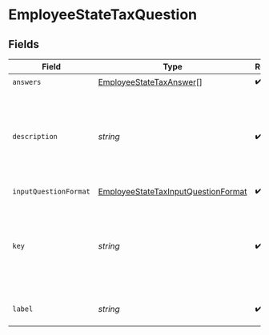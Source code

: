 # EmployeeStateTaxQuestion


## Fields

| Field                                                                                             | Type                                                                                              | Required                                                                                          | Description                                                                                       |
| ------------------------------------------------------------------------------------------------- | ------------------------------------------------------------------------------------------------- | ------------------------------------------------------------------------------------------------- | ------------------------------------------------------------------------------------------------- |
| `answers`                                                                                         | [EmployeeStateTaxAnswer](../../models/shared/employeestatetaxanswer.md)[]                         | :heavy_check_mark:                                                                                | N/A                                                                                               |
| `description`                                                                                     | *string*                                                                                          | :heavy_check_mark:                                                                                | An explaination of the question - this may contain inline html formatted links.                   |
| `inputQuestionFormat`                                                                             | [EmployeeStateTaxInputQuestionFormat](../../models/shared/employeestatetaxinputquestionformat.md) | :heavy_check_mark:                                                                                | N/A                                                                                               |
| `key`                                                                                             | *string*                                                                                          | :heavy_check_mark:                                                                                | A unique identifier of the question (for the given state) - used for updating the answer.         |
| `label`                                                                                           | *string*                                                                                          | :heavy_check_mark:                                                                                | A short title for the question                                                                    |
